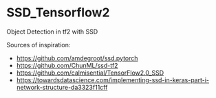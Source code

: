 # SSD_Tensorflow2
Object Detection in tf2 with SSD
  
Sources of inspiration:
- https://github.com/amdegroot/ssd.pytorch
- https://github.com/ChunML/ssd-tf2
- https://github.com/calmisential/TensorFlow2.0_SSD
- https://towardsdatascience.com/implementing-ssd-in-keras-part-i-network-structure-da3323f11cff
